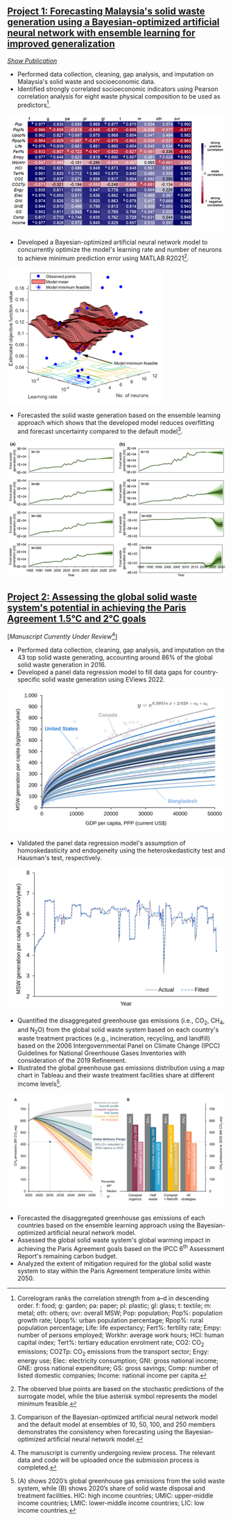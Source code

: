 ## [**Project 1:** Forecasting Malaysia's solid waste generation using a Bayesian-optimized artificial neural network with ensemble learning for improved generalization](https://github.com/nicholashoy/forecast-waste-ANN)

[_Show Publication_](https://www.sciencedirect.com/science/article/abs/pii/S0098135422002812)

- Performed data collection, cleaning, gap analysis, and imputation on Malaysia's solid waste and socioeconomic data.
- Identified strongly correlated socioeconomic indicators using Pearson correlation analysis for eight waste physical composition to be used as predictors[^1].

![](/images/Picture1.jpg "Correlogram")
- Developed a Bayesian-optimized artificial neural network model to concurrently optimize the model's learning rate and number of neurons to achieve minimum prediction error using MATLAB R2021[^2].

![](/images/Picture2.png "Objective function model")
- Forecasted the solid waste generation based on the ensemble learning approach which shows that the developed model reduces overfitting and forecast uncertainty compared to the default model[^3].

![](/images/Picture3.png "Food waste forecast")

[^1]: Correlogram ranks the correlation strength from a–d in descending order. f: food; g: garden; pa: paper; pl: plastic; gl: glass; t: textile; m: metal; oth: others; ovr: overall MSW; Pop: population; Pop%: population growth rate; Upop%: urban population percentage; Rpop%: rural population percentage; Life: life expectancy; Fert%: fertility rate; Empy: number of persons employed; Workhr: average work hours; HCI: human capital index; Tert%: tertiary education enrolment rate; CO2: CO<sub>2</sub> emissions; CO2Tp: CO<sub>2</sub> emissions from the transport sector; Engy: energy use; Elec: electricity consumption; GNI: gross national income; GNE: gross national expenditure; GS: gross savings; Comp: number of listed domestic companies; Income: national income per capita.
[^2]: The observed blue points are based on the stochastic predictions of the surrogate model, while the blue asterisk symbol represents the model minimum feasible.
[^3]: Comparison of the Bayesian-optimized artificial neural network model and the default model at ensembles of 10, 50, 100, and 250 members demonstrates the consistency when forecasting using the Bayesian-optimized artificial neural network model.



## [**Project 2:** Assessing the global solid waste system's potential in achieving the Paris Agreement 1.5°C and 2°C goals](https://github.com/nicholashoy/forecast-emissions-ANN)

[_Manuscript Currently Under Review_[^4]]

- Performed data collection, cleaning, gap analysis, and imputation on the 43 top solid waste generating, accounting around 86% of the global solid waste generation in 2016.
- Developed a panel data regression model to fill data gaps for country-specific solid waste generation using EViews 2022.

![](/images/Picture4.svg "Panel data regression")
- Validated the panel data regression model's assumption of homoskedasticity and endogeneity using the heteroskedasticity test and Hausman's test, respectively.

![](/images/Picture5.svg "Actual vs fitted")
- Quantified the disaggregated greenhouse gas emissions (i.e., CO<sub>2</sub>, CH<sub>4</sub>, and N<sub>2</sub>O) from the global solid waste system based on each country's waste treatment practices (e.g., incineration, recycling, and landfill) based on the 2006 Intergovernmental Panel on Climate Change (IPCC) Guidelines for National Greenhouse Gases Inventories with consideration of the 2019 Refinement.
- Illustrated the global greenhouse gas emissions distribution using a map chart in Tableau and their waste treatment facilities share at different income levels[^5].

![](/images/Picture6.svg "Global greenhouse gas emissions and their waste treatment facilities")
- Forecasted the disaggregated greenhouse gas emissions of each countries based on the ensemble learning approach using the Bayesian-optimized artificial neural network model.
- Assessed the global solid waste system's global warming impact in achieving the Paris Agreement goals based on the IPCC 6<sup>th</sup> Assessment Report's remaining carbon budget.
- Analyzed the extent of mitigation required for the global solid waste system to stay within the Paris Agreement temperature limits within 2050.

[^4]: The manuscript is currently undergoing review process. The relevant data and code will be uploaded once the submission process is completed.
[^5]: (A) shows 2020’s global greenhouse gas emissions from the solid waste system, while (B) shows 2020’s share of solid waste disposal and treatment facilities. HIC: high income countries; UMIC: upper-middle income countries; LMIC: lower-middle income countries; LIC: low income countries.
